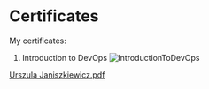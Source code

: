 # Certificates
My certificates:

1. Introduction to DevOps
![IntroductionToDevOps](https://github.com/Ulania/Certificates/assets/96245511/6a693d79-e5a7-4086-a458-bffcc3cae483)


[Urszula Janiszkiewicz.pdf](https://github.com/Ulania/Certificates/files/11908764/Urszula.Janiszkiewicz.pdf)
